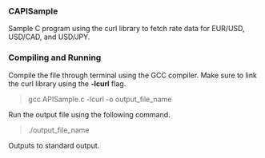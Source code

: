 ### CAPISample

Sample C program using the curl library to fetch rate data for EUR/USD, USD/CAD, and USD/JPY.

### Compiling and Running

Compile the file through terminal using the GCC compiler. Make sure to link the curl library using the **-lcurl** flag.
> gcc APISample.c -lcurl -o output_file_name

Run the output file using the following command.
> ./output_file_name

Outputs to standard output.